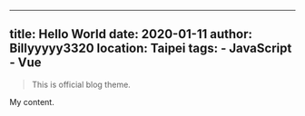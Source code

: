 
---
title: Hello World
date: 2020-01-11
author: Billyyyyy3320
location: Taipei
tags:
    - JavaScript
    - Vue
---

> This is official blog theme.

My content.